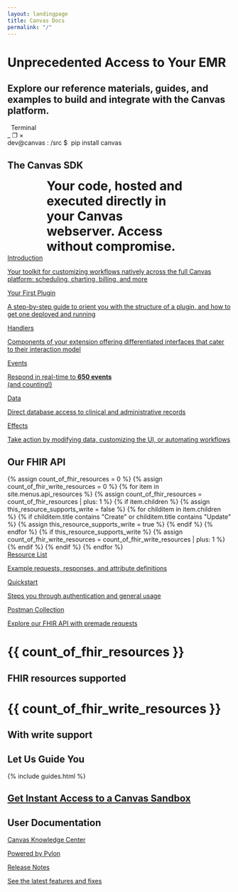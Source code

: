 ```yaml
---
layout: landingpage
title: Canvas Docs
permalink: "/"
---
```


<div class="hero">
    <div class="left">
        <div class="title">
            <h1>
                Unprecedented Access to Your EMR
            </h1>
            <h2>
                Explore our reference materials, guides, and examples to build and integrate with the Canvas platform.
            </h2>
        </div>
    </div>
    <div class="showcase">
        <div class="titlebar">
            <span class="spacer">&nbsp;</span>
            <span class="window-title">Terminal</span>
            <div class="window-controls">
                <span class="window-button">_</span>
                <span class="window-button">❐</span>
                <span class="window-button">×</span>
            </div>
        </div>
        <div class="terminal-content">
            <span class="user">dev@canvas</span>
            <span>:</span>
            <span class="pwd">/src</span>
            <span>$&nbsp;</span>
            <span class="command">pip install canvas</span>
        </div>
    </div>
</div>

<div class="landingpage_section">
    <h2 class="section-header">The Canvas SDK</h2>
    <div class="section-container">
        <div class="brag-box half-width">
            <h1 style="margin: auto; width: 65%;">
                Your code, hosted and executed directly in your Canvas
                webserver. Access without compromise.
            </h1>
        </div>
        <div class="card-list half-width">
            <a href="/sdk/">
                <div class="card-section-item">
                    <span class="cardHeading">Introduction</span>
                    <p>Your toolkit for customizing workflows natively across the
                    full Canvas platform: scheduling, charting, billing, and more</p>
                </div>
            </a>
            <a href="/guides/your-first-plugin/">
                <div class="card-section-item">
                    <span class="cardHeading">Your First Plugin</span>
                    <p>A step-by-step guide to orient you with the structure of a
                    plugin, and how to get one deployed and running</p>
                </div>
            </a>
            <a href="/sdk/handlers/">
                <div class="card-section-item">
                    <span class="cardHeading">Handlers</span>
                    <p>Components of your extension offering differentiated
                    interfaces that cater to their interaction model</p>
                </div>
            </a>
        </div>
    </div>
    <div class="card-grid">
        <a href="/sdk/events">
            <div class="card-section-item">
                <span class="cardHeading">Events</span>
                <p>Respond in real-time to <strong>650 events</strong><br/>(and counting!)</p>
            </div>
        </a>
        <a href="/sdk/data">
            <div class="card-section-item">
                <span class="cardHeading">Data</span>
                <p>Direct database access to clinical and administrative records</p>
            </div>
        </a>
        <a href="/sdk/effects">
            <div class="card-section-item">
                <span class="cardHeading">Effects</span>
                <p>Take action by modifying data, customizing the
                UI, or automating workflows</p>
            </div>
        </a>
    </div>
</div>

<div class="landingpage_section">
    <h2 class="section-header">Our FHIR API</h2>
    {% assign count_of_fhir_resources = 0 %}
    {% assign count_of_fhir_write_resources = 0 %}
    {% for item in site.menus.api_resources %}
        {% assign count_of_fhir_resources = count_of_fhir_resources | plus: 1 %}
        {% if item.children %}
            {% assign this_resource_supports_write = false %}
            {% for childitem in item.children %}
                {% if childitem.title contains "Create" or childitem.title contains "Update" %}
                    {% assign this_resource_supports_write = true %}
                {% endif %}
            {% endfor %}
            {% if this_resource_supports_write %}
                {% assign count_of_fhir_write_resources = count_of_fhir_write_resources | plus: 1 %}
            {% endif %}
        {% endif %}
    {% endfor %}
    <div class="section-container reverse-order-on-small-widths">
        <div class="card-list half-width">
            <a href="/api/">
                <div class="card-section-item">
                    <span class="cardHeading">Resource List</span>
                    <p>Example requests, responses, and attribute definitions</p>
                </div>
            </a>
            <a href="/api/quickstart">
                <div class="card-section-item">
                    <span class="cardHeading">Quickstart<br/></span>
                    <p>Steps you through authentication and general usage</p>
                </div>
            </a>
            <a href="https://www.postman.com/canvasmedical/workspace/canvas-medical-public-documentation" target="_blank">
                <div class="card-section-item">
                    <span class="cardHeading">Postman Collection</span>
                    <p>Explore our FHIR API with premade requests</p>
                </div>
            </a>
        </div>
        <div class="brag-box half-width">
            <div class="stat">
                <h1 class="stat-number">
                    {{ count_of_fhir_resources }}
                </h1>
                <h2 class="stat-description">
                     FHIR resources supported
                </h2>
            </div>
            <div class="stat">
                <h1 class="stat-number">
                    {{ count_of_fhir_write_resources }}
                </h1>
                <h2 class="stat-description">
                     With write support
                </h2>
            </div>
        </div>
    </div>
</div>

<div class="landingpage_section">
    <h2 class="section-header">Let Us Guide You</h2>
    {% include guides.html %}
</div>

<div class="landingpage_section">
    <div class="section-container">
        <a class="cta-button" href="https://www.canvasmedical.com/emrs/developer-sandbox">
            <h2 class="section-header">Get Instant Access to a Canvas Sandbox</h2>
        </a>
    </div>
</div>

<div class="landingpage_section">
    <h2 class="section-header">User Documentation</h2>
    <div class="card-grid" style="justify-content: space-evenly;">
        <a href="https://canvas-medical.help.usepylon.com/" target="_blank">
            <div class="card-section-item">
                <span class="cardHeading">Canvas Knowledge Center</span>
                <p>Powered by Pylon</p>
            </div>
        </a>
        <a href="/product-updates/release-notes">
            <div class="card-section-item">
                <span class="cardHeading">Release Notes</span>
                <p>See the latest features and fixes</p>
            </div>
        </a>
    </div>
</div>

<br/>
<br/>
<br/>
